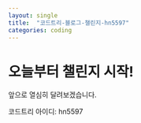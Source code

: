 ```yaml
---
layout: single
title:  "코드트리-블로그-챌린지-hn5597"
categories: coding
---
```


# 오늘부터 챌린지 시작!

앞으로 열심히 달려보겠습니다.

코드트리 아이디: hn5597
